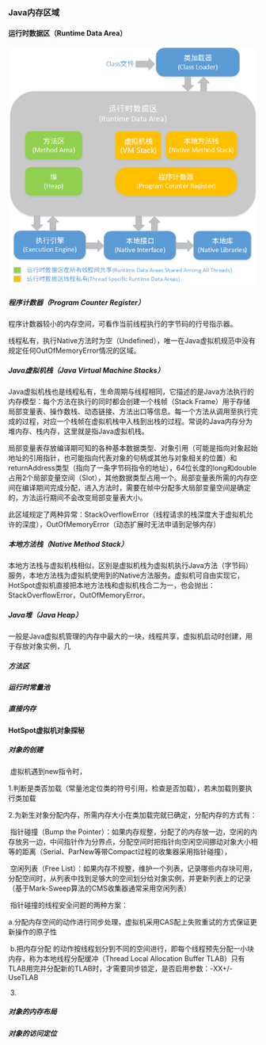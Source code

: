 ### Java内存区域

#### 运行时数据区（Runtime Data Area）

![](assets/jvm_runtime_data_area.png)

##### 程序计数器（Program Counter Register）

程序计数器较小的内存空间，可看作当前线程执行的字节码的行号指示器。

线程私有，执行Native方法时为空（Undefined），唯一在Java虚拟机规范中没有规定任何OutOfMemoryError情况的区域。

##### Java虚拟机栈（Java Virtual Machine Stacks）

Java虚拟机栈也是线程私有，生命周期与线程相同，它描述的是Java方法执行的内存模型：每个方法在执行的同时都会创建一个栈帧（Stack Frame）用于存储 局部变量表、操作数栈、动态链接、方法出口等信息。每一个方法从调用至执行完成的过程，对应一个栈帧在虚拟机栈中入栈到出栈的过程。常说的Java内存分为堆内存、栈内存，这里就是指Java虚拟机栈。

局部变量表存放编译期可知的各种基本数据类型、对象引用（可能是指向对象起始地址的引用指针，也可能指向代表对象的句柄或其他与对象相关的位置）和returnAddress类型（指向了一条字节码指令的地址），64位长度的long和double占用2个局部变量空间（Slot），其他数据类型占用一个。局部变量表所需的内存空间在编译期间完成分配，进入方法时，需要在帧中分配多大局部变量空间是确定的，方法运行期间不会改变局部变量表大小。

此区域规定了两种异常：StackOverflowError（线程请求的栈深度大于虚拟机允许的深度），OutOfMemoryError（动态扩展时无法申请到足够内存）

##### 本地方法栈（Native Method Stack）

本地方法栈与虚拟机栈相似，区别是虚拟机栈为虚拟机执行Java方法（字节码）服务，本地方法栈为虚拟机使用到的Native方法服务。虚拟机可自由实现它，HotSpot虚拟机直接把本地方法栈和虚拟机栈合二为一，也会抛出：StackOverflowError，OutOfMemoryError。

##### Java堆（Java Heap）

一般是Java虚拟机管理的内存中最大的一块，线程共享，虚拟机启动时创建，用于存放对象实例，几



##### 方法区

##### 运行时常量池

##### 直接内存

#### HotSpot虚拟机对象探秘

##### 对象的创建

​	虚拟机遇到new指令时，

​	1.判断是类否加载（常量池定位类的符号引用，检查是否加载），若未加载则要执行类加载

​	2.为新生对象分配内存，所需内存大小在类加载完就已确定，分配内存的方式有：

​		指针碰撞（Bump the Pointer）：如果内存规整，分配了的内存放一边，空闲的内存放另一边，中间指针作为分界点，分配空间时把指针向空闲空间挪动对象大小相等的距离（Serial、ParNew等带Compact过程的收集器采用指针碰撞），

​		空闲列表（Free List）：如果内存不规整，维护一个列表，记录哪些内存块可用， 分配空间时，从列表中找到足够大的空间划分给对象实例，并更新列表上的记录（基于Mark-Sweep算法的CMS收集器通常采用空闲列表）

​		指针碰撞的线程安全问题的两种方案：

​		a.分配内存空间的动作进行同步处理，虚拟机采用CAS配上失败重试的方式保证更新操作的原子性

​		b.把内存分配 的动作按线程划分到不同的空间进行，即每个线程预先分配一小块内存，称为本地线程分配缓冲（Thread Local Allocation Buffer TLAB）只有TLAB用完并分配新的TLAB时，才需要同步锁定，是否启用参数：-XX+/-UseTLAB			

​	3.

##### 对象的内存布局

##### 对象的访问定位









































